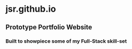 # jsr.github.io
## Prototype Portfolio Website
### Built to showpiece some of my Full-Stack skill-set
